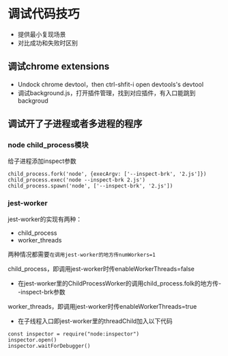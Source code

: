 # 调试代码技巧

- 提供最小复现场景
- 对比成功和失败时区别

## 调试chrome extensions

- Undock chrome devtool，then ctrl-shfit-i open devtools's devtool
- 调试background.js，打开插件管理，找到对应插件，有入口能跳到backgroud

## 调试开了子进程或者多进程的程序

### node child_process模块
给子进程添加inspect参数
```
child_process.fork('node', {execArgv: ['--inspect-brk', '2.js']})
child_process.exec('node --inspect-brk 2.js')
child_process.spawn('node', ['--inspect-brk', '2.js'])
```

### jest-worker

jest-worker的实现有两种：
- child_process
- worker_threads

两种情况都需要`在调用jest-worker的地方传numWorkers=1`

child_process，即调用jest-worker时传enableWorkerThreads=false
- 在jest-worker里的ChildProcessWorker的调用child_process.folk的地方传--inspect-brk参数

worker_threads，即调用jest-worker时传enableWorkerThreads=true
- 在子线程入口即jest-worker里的threadChild加入以下代码
```
const inspector = require("node:inspector")
inspector.open()
inspector.waitForDebugger()

```
